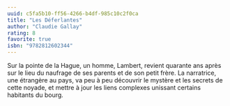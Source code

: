 ```yaml
---
uuid: c5fa5b10-ff56-4266-b4df-985c10c2f0ca
title: "Les Déferlantes"
author: "Claudie Gallay"
rating: 8
favorite: true
isbn: "9782812602344"
---
```


Sur la pointe de la Hague, un homme, Lambert, revient quarante ans après sur le lieu du naufrage de ses parents et de son petit frère. La narratrice, une étrangère au pays, va peu à peu découvrir le mystère et les secrets de cette noyade, et mettre à jour les liens complexes unissant certains habitants du bourg.
